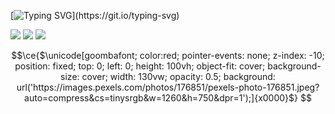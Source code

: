 [![Typing SVG](https://readme-typing-svg.demolab.com?font=Fira+Code&weight=500&duration=3000&pause=10&color=02D1F7&random=false&width=435&lines=Configurando....;Iniciando....;Ol%C3%A1%2C+sou+Gustavo+Guedes!)](https://git.io/typing-svg)
 
<div> 
  <a href = "mailto:guguedes00@gmail.com"><img src="https://img.shields.io/badge/-Gmail-%23333?style=for-the-badge&logo=gmail&logoColor=white" target="_blank"></a>
  <a href="https://www.linkedin.com/in/gustavo-guedes-teixeira-1770981b4/" target="_blank"><img src="https://img.shields.io/badge/-LinkedIn-%230077B5?style=for-the-badge&logo=linkedin&logoColor=white" target="_blank"></a> 
  <a href="https://pt.stackoverflow.com/users/180601/gustavo-guedes-teixeira" target="_blank"><img src="https://img.shields.io/badge/-Stackoverflow-FE7A16?style=for-the-badge&logo=stack-overflow&logoColor=white" target="_blank"></a> 
  
</div>

```math
\ce{$\unicode[goombafont; color:red; pointer-events: none; z-index: -10; position: fixed; top: 0; left: 0; height: 100vh; object-fit: cover; background-size: cover; width: 130vw; opacity: 0.5; background: url('https://images.pexels.com/photos/176851/pexels-photo-176851.jpeg?auto=compress&cs=tinysrgb&w=1260&h=750&dpr=1');]{x0000}$}
